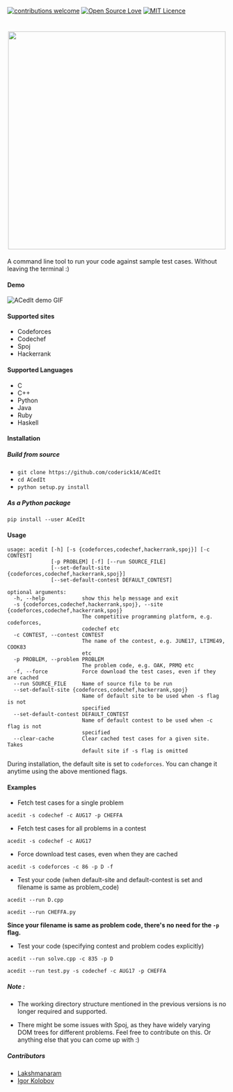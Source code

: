 [![contributions welcome](https://img.shields.io/badge/contributions-welcome-brightgreen.svg?style=flat)](https://github.com/coderick14/ACedIt/issues)
[![Open Source Love](https://badges.frapsoft.com/os/v2/open-source.svg?v=103)](https://github.com/coderick14/ACedIt/) 
[![MIT Licence](https://badges.frapsoft.com/os/mit/mit.svg?v=103)](https://opensource.org/licenses/mit-license.php)
<h1 align="center">
    <img src="https://github.com/coderick14/ACedIt/blob/master/images/logo.png" width="500"/><br/>
</h1>
A command line tool to run your code against sample test cases. Without leaving the terminal :) 

#### Demo
![ACedIt demo GIF](https://github.com/coderick14/ACedIt/blob/master/images/demo.gif "Simple demo of how ACedIt works" )  

#### Supported sites
+ Codeforces
+ Codechef
+ Spoj
+ Hackerrank

#### Supported Languages
+ C
+ C++
+ Python
+ Java
+ Ruby
+ Haskell

#### Installation
##### Build from source
+ `git clone https://github.com/coderick14/ACedIt`
+ `cd ACedIt`
+ `python setup.py install`

##### As a Python package
```
pip install --user ACedIt
```

#### Usage
```
usage: acedit [-h] [-s {codeforces,codechef,hackerrank,spoj}] [-c CONTEST]
              [-p PROBLEM] [-f] [--run SOURCE_FILE]
              [--set-default-site {codeforces,codechef,hackerrank,spoj}]
              [--set-default-contest DEFAULT_CONTEST]

optional arguments:
  -h, --help            show this help message and exit
  -s {codeforces,codechef,hackerrank,spoj}, --site {codeforces,codechef,hackerrank,spoj}
                        The competitive programming platform, e.g. codeforces,
                        codechef etc
  -c CONTEST, --contest CONTEST
                        The name of the contest, e.g. JUNE17, LTIME49, COOK83
                        etc
  -p PROBLEM, --problem PROBLEM
                        The problem code, e.g. OAK, PRMQ etc
  -f, --force           Force download the test cases, even if they are cached
  --run SOURCE_FILE     Name of source file to be run
  --set-default-site {codeforces,codechef,hackerrank,spoj}
                        Name of default site to be used when -s flag is not
                        specified
  --set-default-contest DEFAULT_CONTEST
                        Name of default contest to be used when -c flag is not
                        specified
  --clear-cache         Clear cached test cases for a given site. Takes
                        default site if -s flag is omitted

```
During installation, the default site is set to `codeforces`. You can change it anytime using the above mentioned flags.  

#### Examples
+ Fetch test cases for a single problem  
```
acedit -s codechef -c AUG17 -p CHEFFA
```
+ Fetch test cases for all problems in a contest  
```
acedit -s codechef -c AUG17
```
+ Force download test cases, even when they are cached  
```
acedit -s codeforces -c 86 -p D -f
```
+ Test your code (when default-site and default-contest is set and filename is same as problem_code)
```
acedit --run D.cpp
```
```
acedit --run CHEFFA.py
```
**Since your filename is same as problem code, there's no need for the `-p` flag.**
+ Test your code (specifying contest and problem codes explicitly)
```
acedit --run solve.cpp -c 835 -p D
```
```
acedit --run test.py -s codechef -c AUG17 -p CHEFFA
```

##### Note :
+ The working directory structure mentioned in the previous versions is no longer required and supported.

+ There might be some issues with Spoj, as they have widely varying DOM trees for different problems. Feel free to contribute on this. Or anything else that you can come up with :)

##### Contributors
+ [Lakshmanaram](https://github.com/lakshmanaram)
+ [Igor Kolobov](https://github.com/Igorjan94)
